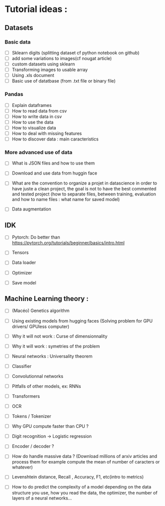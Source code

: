 # Tutorial ideas :

## Datasets

### Basic data
 - [ ] Sklearn digits (splitting dataset cf python notebook on github)
 - [ ] add some variations to images(cf nougat article)
 - [ ] custom datasets using sklearn
 - [ ] Transforming images to usable array
 - [ ] Using .xls document
 - [ ] Basic use of datatbase (from .txt file or binary file)

### Pandas 
 - [ ] Explain dataframes
 - [ ] How to read data from csv
 - [ ] How to write data in csv
 - [ ] How to use the data
 - [ ] How to visualize data
 - [ ] How to deal with missing features
 - [ ] How to discover data : main caracteristics

### More advanced use of data
 - [ ] What is JSON files and how to use them 
 - [ ] Download and use data from huggin face
 - [ ] What are the convention to organize a projet in datascience in order to have juste a clean project, the goal is not to have the best commented and tested project (how to separate files, between training, evaluation and how to name files : what name for saved model)
 - [ ] Data augmentation



## IDK
 - [ ] Pytorch: Do better than https://pytorch.org/tutorials/beginner/basics/intro.html
 - [ ] Tensors 
 - [ ] Data loader 
 - [ ] Optimizer 
 - [ ] Save model 



## Machine Learning theory :
 - [ ] (Macéo) Genetics algorithm
 - [ ] Using existing models from hugging faces (Solving problem for GPU drivers/ GPUless computer)
 - [ ] Why it will not work : Curse of dimensionnality 
 - [ ] Why it will work : symetries of the problem
 - [ ] Neural networks : Universality theorem
 - [ ] Classifier
 - [ ] Convolutionnal networks
 - [ ] Pitfalls of other models, ex: RNNs
 - [ ] Transformers
 - [ ] OCR
 - [ ] Tokens / Tokenizer
 - [ ] Why GPU compute faster than CPU ?
 - [ ] Digit recognition -> Logistic regression
 - [ ] Encoder / decoder ?
 - [ ] How do handle massive data ? (Download millions of arxiv articles and process them for example compute the mean of number of caracters or whatever)
 - [ ] Levenshtein distance, Recall , Accuracy, F1, etc(intro to metrics)
 - [ ] How to do predict the complexity of a model depending on the data structure you use, how you read the data, the optimizer, the number of layers of a neural networks...

